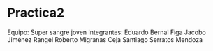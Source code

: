 # Practica2
Equipo: Super sangre joven
Integrantes: 
Eduardo Bernal Figa
Jacobo Jiménez Rangel
Roberto Migranas Ceja
Santiago Serratos Mendoza

